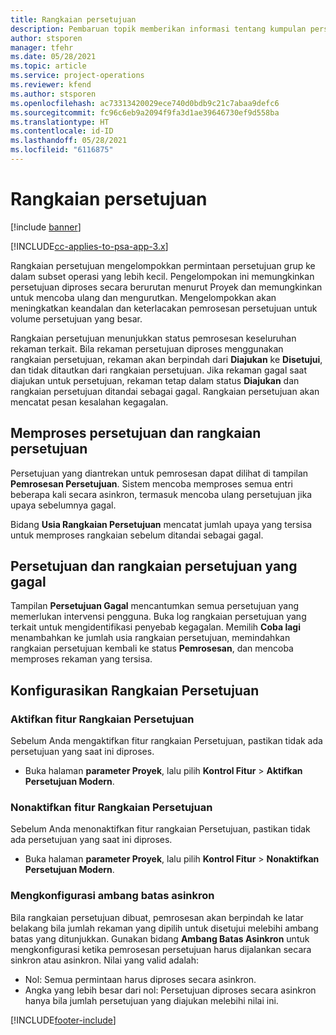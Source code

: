 ```yaml
---
title: Rangkaian persetujuan
description: Pembaruan topik memberikan informasi tentang kumpulan persetujuan, permintaan, dan subset operasi tersebut.
author: stsporen
manager: tfehr
ms.date: 05/28/2021
ms.topic: article
ms.service: project-operations
ms.reviewer: kfend
ms.author: stsporen
ms.openlocfilehash: ac73313420029ece740d0bdb9c21c7abaa9defc6
ms.sourcegitcommit: fc96c6eb9a2094f9fa3d1ae39646730ef9d558ba
ms.translationtype: HT
ms.contentlocale: id-ID
ms.lasthandoff: 05/28/2021
ms.locfileid: "6116875"
---
```

# <a name="approval-sets"></a>Rangkaian persetujuan

[!include [banner](../includes/psa-now-project-operations.md)]

[!INCLUDE[cc-applies-to-psa-app-3.x](../includes/cc-applies-to-psa-app-3x.md)]

Rangkaian persetujuan mengelompokkan permintaan persetujuan grup ke dalam subset operasi yang lebih kecil. Pengelompokan ini memungkinkan persetujuan diproses secara berurutan menurut Proyek dan memungkinkan untuk mencoba ulang dan mengurutkan. Mengelompokkan akan meningkatkan keandalan dan keterlacakan pemrosesan persetujuan untuk volume persetujuan yang besar.

Rangkaian persetujuan menunjukkan status pemrosesan keseluruhan rekaman terkait. Bila rekaman persetujuan diproses menggunakan rangkaian persetujuan, rekaman akan berpindah dari **Diajukan** ke **Disetujui**, dan tidak ditautkan dari rangkaian persetujuan. Jika rekaman gagal saat diajukan untuk persetujuan, rekaman tetap dalam status **Diajukan** dan rangkaian persetujuan ditandai sebagai gagal. Rangkaian persetujuan akan mencatat pesan kesalahan kegagalan.

## <a name="processing-approvals-and-approval-sets"></a>Memproses persetujuan dan rangkaian persetujuan
Persetujuan yang diantrekan untuk pemrosesan dapat dilihat di tampilan **Pemrosesan Persetujuan**. Sistem mencoba memproses semua entri beberapa kali secara asinkron, termasuk mencoba ulang persetujuan jika upaya sebelumnya gagal.

Bidang **Usia Rangkaian Persetujuan** mencatat jumlah upaya yang tersisa untuk memproses rangkaian sebelum ditandai sebagai gagal.

## <a name="failed-approvals-and-approval-sets"></a>Persetujuan dan rangkaian persetujuan yang gagal
Tampilan **Persetujuan Gagal** mencantumkan semua persetujuan yang memerlukan intervensi pengguna. Buka log rangkaian persetujuan yang terkait untuk mengidentifikasi penyebab kegagalan.
Memilih **Coba lagi** menambahkan ke jumlah usia rangkaian persetujuan, memindahkan rangkaian persetujuan kembali ke status **Pemrosesan**, dan mencoba memproses rekaman yang tersisa.

## <a name="configure-approval-sets"></a>Konfigurasikan Rangkaian Persetujuan

###  <a name="enable-the-approval-sets-feature"></a>Aktifkan fitur Rangkaian Persetujuan
Sebelum Anda mengaktifkan fitur rangkaian Persetujuan, pastikan tidak ada persetujuan yang saat ini diproses.

- Buka halaman **parameter Proyek**, lalu pilih **Kontrol Fitur** > **Aktifkan Persetujuan Modern**.

### <a name="turn-off-the-approval-sets-feature"></a>Nonaktifkan fitur Rangkaian Persetujuan
Sebelum Anda menonaktifkan fitur rangkaian Persetujuan, pastikan tidak ada persetujuan yang saat ini diproses.

- Buka halaman **parameter Proyek**, lalu pilih **Kontrol Fitur** > **Nonaktifkan Persetujuan Modern**.

### <a name="configuring-the-asynchronous-threshold"></a>Mengkonfigurasi ambang batas asinkron 
Bila rangkaian persetujuan dibuat, pemrosesan akan berpindah ke latar belakang bila jumlah rekaman yang dipilih untuk disetujui melebihi ambang batas yang ditunjukkan. Gunakan bidang **Ambang Batas Asinkron** untuk mengkonfigurasi ketika pemrosesan persetujuan harus dijalankan secara sinkron atau asinkron.
Nilai yang valid adalah:

  - Nol: Semua permintaan harus diproses secara asinkron. 
  - Angka yang lebih besar dari nol: Persetujuan diproses secara asinkron hanya bila jumlah persetujuan yang diajukan melebihi nilai ini.

[!INCLUDE[footer-include](../includes/footer-banner.md)]
